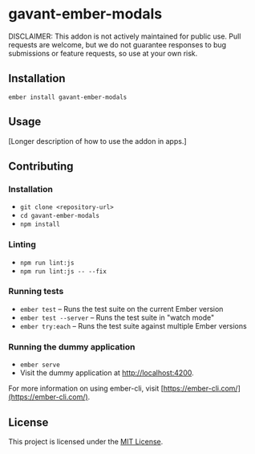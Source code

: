 gavant-ember-modals
==============================================================================

DISCLAIMER: This addon is not actively maintained for public use. Pull requests are welcome, but we do not guarantee responses to bug submissions or feature requests, so use at your own risk.

Installation
------------------------------------------------------------------------------

```
ember install gavant-ember-modals
```


Usage
------------------------------------------------------------------------------

[Longer description of how to use the addon in apps.]


Contributing
------------------------------------------------------------------------------

### Installation

* `git clone <repository-url>`
* `cd gavant-ember-modals`
* `npm install`

### Linting

* `npm run lint:js`
* `npm run lint:js -- --fix`

### Running tests

* `ember test` – Runs the test suite on the current Ember version
* `ember test --server` – Runs the test suite in "watch mode"
* `ember try:each` – Runs the test suite against multiple Ember versions

### Running the dummy application

* `ember serve`
* Visit the dummy application at [http://localhost:4200](http://localhost:4200).

For more information on using ember-cli, visit [https://ember-cli.com/](https://ember-cli.com/).

License
------------------------------------------------------------------------------

This project is licensed under the [MIT License](LICENSE.md).
